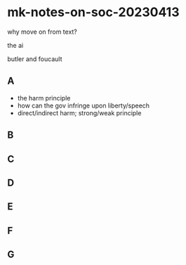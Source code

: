 # mk-notes-on-soc-20230413


why move on from text?

the ai

butler and foucault



## A

- the harm principle
- how can the gov infringe upon liberty/speech
- direct/indirect harm; strong/weak principle


## B


## C


## D

## E



## F


## G

